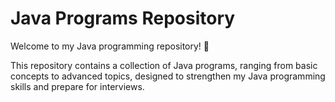 # Java Programs Repository


Welcome to my Java programming repository! 🚀

This repository contains a collection of Java programs, ranging from basic concepts to advanced topics, designed to strengthen my Java programming skills and prepare for interviews.

